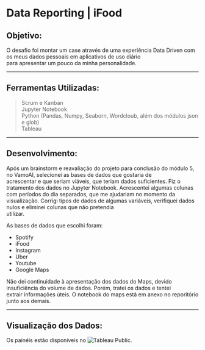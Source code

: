 # Data Reporting | iFood

## Objetivo:

O desafio foi montar um case através de uma experiência Data Driven com os meus dados pessoais em aplicativos de uso diário      
para apresentar um pouco da minha personalidade.

---

## Ferramentas Utilizadas:

> Scrum e Kanban      
> Jupyter Notebook       
> Python (Pandas, Numpy, Seaborn, Wordcloub, além dos módulos json e glob)       
> Tableau         

---

## Desenvolvimento:

Após um brainstorm e reavaliação do projeto para conclusão do módulo 5, no VamoAI, selecionei as bases de dados que gostaria de       
acrescentar e que seriam viáveis, que teriam dados suficientes.
Fiz o tratamento dos dados no Jupyter Notebook. Acrescentei algumas colunas com períodos do dia separados, que me ajudariam no
momento da visualização. Corrigi tipos de dados de algumas variáveis, verifiquei dados nulos e eliminei colunas que não pretendia     
utilizar.

As bases de dados que escolhi foram:

* Spotify
* iFood
* Instagram
* Uber
* Youtube
* Google Maps

Não dei continuidade à apresentação dos dados do Maps, devido insuficiência do volume de dados. Porém, tratei os dados e tentei         
extrair informações úteis. O notebook do maps está em anexo no reporitório junto aos demais.

---

## Visualização dos Dados:

Os painéis estão disponíveis no ![Tableau Public](https://public.tableau.com/views/case_iFood/projeto_5?:language=pt-BR&publish=yes&:display_count=n&:origin=viz_share_link).
